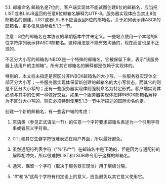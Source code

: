 5.1. 邮箱命名
邮箱名是7位的。客户端实现体不能试图创建8位的邮箱名，应当把LIST或者LSUB返回的任意8位邮箱名解释为UTF-8。服务器实现体应当禁止8位邮箱名的创建，LIST或者LSUB不应当返回8位的邮箱名。关于如何表示非ASCII的邮箱名，更多信息请参看5.1.3一节。

注意：8位的邮箱名在本协议的早期版本中并未定义。一些站点使用一个本地的8位字符序列表示非ASCII邮箱名。这种用法是不能有效沟通的，现在而言也是不正规的。

不区分大小写的邮箱名INBOX是一个特殊的邮箱名，它被保留下来，表示“该服务器上该用户的主邮箱”。所有其它邮箱名的解释都是依赖于实现体的。

特别的，本文档未指定是否区分非INBOX邮箱名的大小写。一些服务器实现体全部区分大小写；一些服务器实现体保留新创建的邮箱名的大小写状态，而其它的则是不区分大小写的；还有一些服务器实现体则强制命名为特定形式。客户端实现体必须与其中的任何一种做好交互。如果一个服务器实现体把非INBOX邮箱名解释为不区分大小写的，则它必须特别使用5.1.3一节中所描述的国际命名约定。

创建一个新的邮箱名，有一些客户端的考虑：

1. 原语类（参见正式语法一节）的任意一个字符要求邮箱名表述为一个引用字符串或者原义字符串。

2. CTL和其它生僻字符很难表述在用户界面，所以最好避免。

3. 虽然通配符列表字符（“%”和“*”）在邮箱名中是正确的，但是因为与通配符的解释相冲突，所以很难把LIST和LSUB命令用于这样的邮箱名。

4. 通常，保留一个字符（取决于服务器实现体）用于层级分隔。

5. “#”和“&”这两个字符有约定语上的意义，应当避免以其它意义使用它。